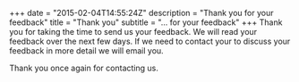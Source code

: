 +++
date = "2015-02-04T14:55:24Z"
description = "Thank you for your feedback"
title = "Thank you"
subtitle = "... for your feedback"
+++
Thank you for taking the time to send us your feedback.
We will read your feedback over the next few days. If we need to contact your
to discuss your feedback in more detail we will email you.

Thank you once again for contacting us.
